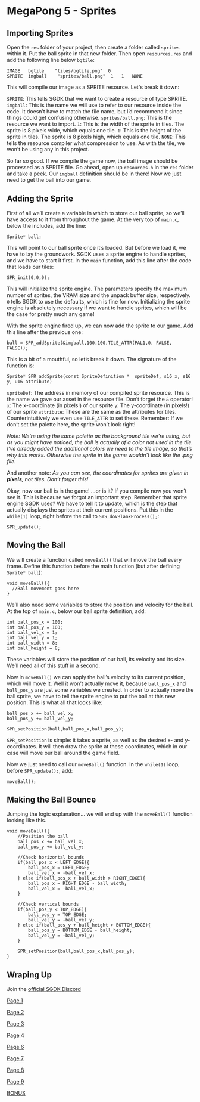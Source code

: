 # MegaPong 5 - Sprites

## Importing Sprites

Open the `res` folder of your project, then create a folder called `sprites`
within it. Put the ball sprite in that new folder. Then open `resources.res` and
add the following line below `bgtile`:

```
IMAGE   bgtile    "tiles/bgtile.png"  0
SPRITE  imgball    "sprites/ball.png"  1   1   NONE
```

This will compile our image as a SPRITE resource. Let's break it down:

`SPRITE`: This tells SGDK that we want to create a resource of type SPRITE.
`imgball`: This is the name we will use to refer to our resource inside the
code. It doesn’t have to match the file name, but I’d recommend it since things
could get confusing otherwise.
`sprites/ball.png`: This is the resource we want to import.
`1`: This is the width of the sprite in tiles. The sprite is 8 pixels wide,
which equals one tile.
`1`: This is the height of the sprite in tiles. The sprite is 8 pixels high,
which equals one tile.
`NONE`: This tells the resource compiler what compression to use. As with the
tile, we won’t be using any in this project.

So far so good. If we compile the game now, the ball image should be processed
as a SPRITE file. Go ahead, open up `resources.h` in the `res` folder and take
a peek. Our `imgball` definition should be in there! Now we just need to get the
ball into our game.

## Adding the Sprite

First of all we’ll create a variable in which to store our ball sprite, so we’ll
have access to it from throughout the game. At the very top of `main.c`, below
the includes, add the line:

```
Sprite* ball;
```

This will point to our ball sprite once it’s loaded. But before we load it, we
have to lay the groundwork. SGDK uses a sprite engine to handle sprites, and we
have to start it first. In the `main` function, add this line after the code that
loads our tiles:

```
SPR_init(0,0,0);
```

This will initialize the sprite engine. The parameters specify the maximum number
of sprites, the VRAM size and the unpack buffer size, respectively. `0` tells
SGDK to use the defaults, which is fine for now. Initializing the sprite engine
is absolutely necessary if we want to handle sprites, which will be the case for
pretty much any game!

With the sprite engine fired up, we can now add the sprite to our game. Add this
line after the previous one:

```
ball = SPR_addSprite(&imgball,100,100,TILE_ATTR(PAL1,0, FALSE, FALSE));
```

This is a bit of a mouthful, so let’s break it down. The signature of the 
function is:

```
Sprite* SPR_addSprite(const SpriteDefinition * 	spriteDef, s16 x, s16 y, u16 attribute)
```

`spriteDef`: The address in memory of our compiled sprite resource. This is the
name we gave our asset in the resource file. Don’t forget the `&` operator!
`x`: The x-coordinate (in pixels!) of our sprite
`y`: The y-coordinate (in pixels!) of our sprite
`attribute`: These are the same as the attributes for tiles. Counterintuitively
we even use `TILE_ATTR` to set these. Remember: If we don’t set the palette here,
the sprite won’t look right!

*Note: We’re using the same palette as the background tile we’re using, but as
you might have noticed, the ball is actually of a color not used in the tile.
I’ve already added the additional colors we need to the tile image, so that’s
why this works. Otherwise the sprite in the game wouldn’t look like the .png
file.*

And another note: *As you can see, the coordinates for sprites are given in
**pixels**, not tiles. Don’t forget this!*

Okay, now our ball is in the game! …or is it? If you compile now you won’t see
it. This is because we forgot an important step. Remember that sprite engine
SGDK uses? We have to tell it to update, which is the step that actually displays
the sprites at their current positions. Put this in the `while(1)` loop, right
before the call to `SYS_doVBlankProcess();`:

```
SPR_update();
```

## Moving the Ball

We will create a function called `moveBall()` that will move the ball every
frame. Define this function before the main function (but after defining
`Sprite* ball`):

```
void moveBall(){
  //Ball movement goes here
}
```

We’ll also need some variables to store the position and velocity for the ball.
At the top of `main.c`, below our ball sprite definition, add:

```
int ball_pos_x = 100;
int ball_pos_y = 100;
int ball_vel_x = 1;
int ball_vel_y = 1;
int ball_width = 8;
int ball_height = 8;
```

These variables will store the position of our ball, its velocity and its size.
We’ll need all of this stuff in a second.

Now in `moveBall()` we can apply the ball’s velocity to its current position,
which will move it. Well it won’t actually move it, because `ball_pos_x` and
`ball_pos_y` are just some variables we created. In order to actually move the
ball sprite, we have to tell the sprite engine to put the ball at this new
position. This is what all that looks like:

```
ball_pos_x += ball_vel_x;
ball_pos_y += ball_vel_y;

SPR_setPosition(ball,ball_pos_x,ball_pos_y);
```

`SPR_setPosition` is simple: it takes a sprite, as well as the desired x- and
y-coordinates. It will then draw the sprite at these coordinates, which in our
case will move our ball around the game field.

Now we just need to call our `moveBall()` function. In the `while(1)` loop,
before `SPR_update();`, add:

```
moveBall();
```

## Making the Ball Bounce

Jumping the logic explanation... we will end up with the `moveBall()` function
looking like this.

```
void moveBall(){
	//Position the ball
	ball_pos_x += ball_vel_x;
	ball_pos_y += ball_vel_y;

	//Check horizontal bounds
	if(ball_pos_x < LEFT_EDGE){
		ball_pos_x = LEFT_EDGE;
		ball_vel_x = -ball_vel_x;
	} else if(ball_pos_x + ball_width > RIGHT_EDGE){
		ball_pos_x = RIGHT_EDGE - ball_width;
		ball_vel_x = -ball_vel_x;
	}

	//Check vertical bounds
	if(ball_pos_y < TOP_EDGE){
		ball_pos_y = TOP_EDGE;
		ball_vel_y = -ball_vel_y;
	} else if(ball_pos_y + ball_height > BOTTOM_EDGE){
		ball_pos_y = BOTTOM_EDGE - ball_height;
		ball_vel_y = -ball_vel_y;
	}

	SPR_setPosition(ball,ball_pos_x,ball_pos_y);
}
```

## Wraping Up

Join the [official SGDK Discord](https://discord.gg/xmnBWQS)

[Page 1](./MegaPongTutorial1.md)

[Page 2](./MegaPongTutorial2.md)

[Page 3](./MegaPongTutorial3.md)

[Page 4](./MegaPongTutorial4.md)

[Page 6](./MegaPongTutorial6.md)

[Page 7](./MegaPongTutorial7.md)

[Page 8](./MegaPongTutorial8.md)

[Page 9](./MegaPongTutorial9.md)

[BONUS](./MegaPongTutorialBONUS.md)
